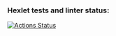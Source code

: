 ### Hexlet tests and linter status:
[![Actions Status](https://github.com/SerSurgut/frontend-project-46/actions/workflows/hexlet-check.yml/badge.svg)](https://github.com/SerSurgut/frontend-project-46/actions)